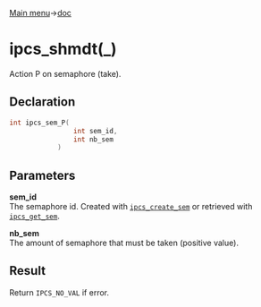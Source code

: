[Main menu](../../Readme.md)->[doc](../IPCS-doc.md)

# ipcs_shmdt(\_)

Action P on semaphore (take).

## **Declaration**

```C
int ipcs_sem_P(
                int sem_id,
                int nb_sem
            )
```

## **Parameters**
**sem\_id**  
The semaphore id. Created with [`ipcs_create_sem`](ipcs_create_sem.md) or retrieved with [`ipcs_get_sem`](ipcs_get_sem.md).

**nb\_sem**  
The amount of semaphore that must be taken (positive value).

## **Result**
Return `IPCS_NO_VAL` if error.
